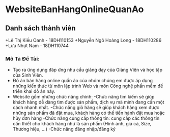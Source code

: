 # WebsiteBanHangOnlineQuanAo
## Danh sách thành viên
   +Lê Thị Kiều Oanh - 18DH110153
   +Nguyễn Ngô Hoàng Long - 18DH110286
   +Lưu Nhựt Nam - 18DH110744
### Mô Tả Đề Tài: 
  + Tạo ra ứng dụng đáp ứng nhu cầu giảng dạy của Giảng Viên và học tập của Sinh Viên.
  + Đồ án bán hàng online quần áo của nhóm chúng em được áp dụng những kiến thức từ môn lập trình Web và môn Công nghệ phần mềm để triển khai đồ án này.
  + Website gồm những chức năng chính: 
     -Chức năng tìm kiếm sẽ giúp khách hàng dễ dàng tìm được sản phẩm, dịch vụ mà mình đang cần một cách nhanh nhất.
     -Chức năng giỏ hàng sẽ giúp khách hàng xem được những sản phẩm đã đặt mua, khách hàng có thể tiến hành đặt mua hoặc hủy đơn hàng
     -Chức năng cung cấp thông tin: cung cấp các thông tin cần thiết cho khách hàng như là sản phẩm (Hình ảnh, giá cả, Size, Thương hiệu, ...)
     -Chức năng đăng nhập/đăng ký
